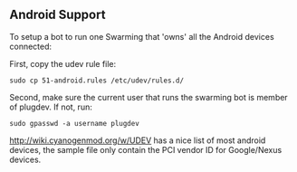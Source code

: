 Android Support
---------------

To setup a bot to run one Swarming that 'owns' all the Android devices
connected:

First, copy the udev rule file:

    sudo cp 51-android.rules /etc/udev/rules.d/

Second, make sure the current user that runs the swarming bot is member of
plugdev. If not, run:

    sudo gpasswd -a username plugdev


http://wiki.cyanogenmod.org/w/UDEV has a nice list of most android devices, the
sample file only contain the PCI vendor ID for Google/Nexus devices.
